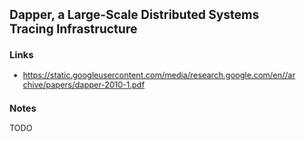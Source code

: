 ## Dapper, a Large-Scale Distributed Systems Tracing Infrastructure

### Links

* https://static.googleusercontent.com/media/research.google.com/en//archive/papers/dapper-2010-1.pdf

### Notes

TODO
